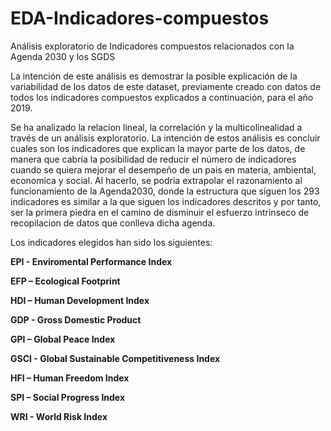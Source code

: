 # EDA-Indicadores-compuestos
Análisis exploratorio de Indicadores compuestos relacionados con la Agenda 2030 y los SGDS

La intención de este análisis es demostrar la posible explicación de la variabilidad de los datos de este dataset, previamente creado con datos de todos los indicadores compuestos explicados a continuación, para el año 2019. 

Se ha analizado la relacion lineal, la correlación y la multicolinealidad a través de un análisis exploratorio. La intención de estos análisis es concluir cuales son los indicadores que explican la mayor parte de los datos, de manera que cabría la posibilidad de reducir el número de indicadores cuando se quiera mejorar el desempeño de un pais en materia, ambiental, economica y social. Al hacerlo, se podría extrapolar el razonamiento al funcionamiento de la Agenda2030, donde la estructura que siguen los 293 indicadores es similar a la que siguen los indicadores descritos y por tanto, ser la primera piedra en el camino de disminuir el esfuerzo intrinseco de recopilacion de datos que conlleva dicha agenda.

Los indicadores elegidos han sido los siguientes:

**EPI - Enviromental Performance Index**

**EFP – Ecological Footprint** 

**HDI – Human Development Index** 

**GDP - Gross Domestic Product**

**GPI – Global Peace Index**

**GSCI - Global Sustainable Competitiveness Index**

**HFI – Human Freedom Index**

**SPI – Social Progress Index**

**WRI - World Risk Index**
